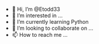 - 👋 Hi, I’m @Etodd33
- 👀 I’m interested in ...
- 🌱 I’m currently learning Python
- 💞️ I’m looking to collaborate on ...
- 📫 How to reach me ...

<!---
Etodd33/Etodd33 is a ✨ special ✨ repository because its `README.md` (this file) appears on your GitHub profile.
You can click the Preview link to take a look at your changes.

HELLOOOOOOO ERIK
